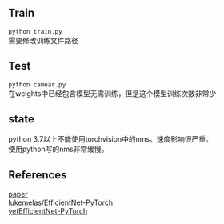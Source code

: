 ## Train
`python train.py`  
 需要修改训练文件路径
## Test
`python camear.py`    
在weights中已经包含模型无需训练，但是这个模型训练次数非常少
## state
python 3.7以上不能使用torchvision中的nms。速度影响很严重。  
使用python写的nms非常缓慢。 
## References  
[paper](https://arxiv.org/abs/1911.09070)  
[lukemelas/EfficientNet-PyTorch](https://github.com/lukemelas/EfficientNet-PyTorch)  
[yetEfficientNet-PyTorch ](https://github.com/zylo117/Yet-Another-Efficient-Pytorch)  
